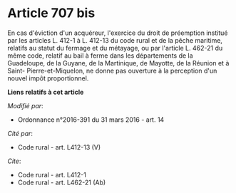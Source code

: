 # Article 707 bis

En cas d'éviction d'un acquéreur, l'exercice du droit de préemption institué par les articles L. 412-1 à L. 412-13 du code
rural et de la pêche maritime, relatifs au statut du fermage et du métayage, ou par l'article L. 462-21 du même code, relatif
au bail à ferme dans les départements de la Guadeloupe, de la Guyane, de la Martinique, de Mayotte, de la Réunion et à Saint-
Pierre-et-Miquelon, ne donne pas ouverture à la perception d'un nouvel impôt proportionnel.

**Liens relatifs à cet article**

_Modifié par_:

  - Ordonnance n°2016-391 du 31 mars 2016 - art. 14

_Cité par_:

  - Code rural - art. L412-13 (V)

_Cite_:

  - Code rural - art. L412-1
  - Code rural - art. L462-21 (Ab)
